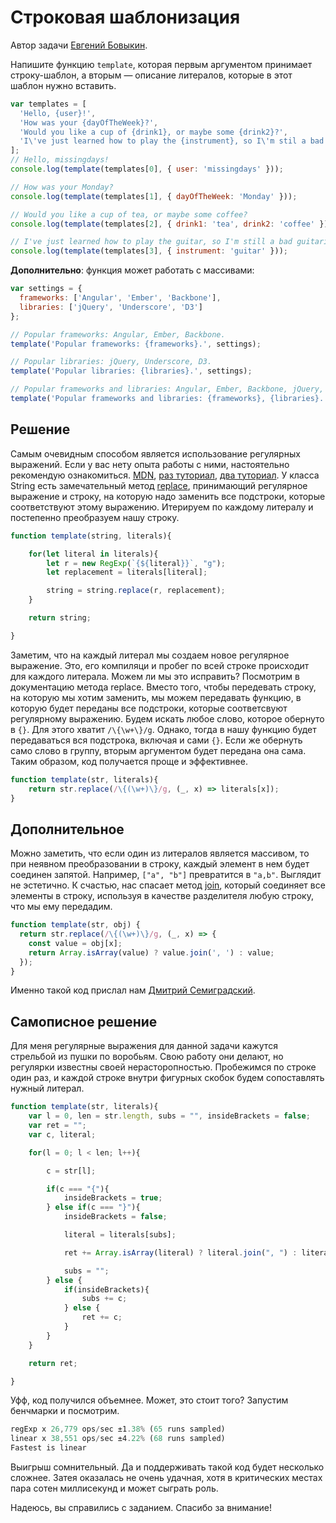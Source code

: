 # Строковая шаблонизация

Автор задачи [Евгений Бовыкин](https://github.com/missingdays).

Напишите функцию `template`, которая первым аргументом принимает строку-шаблон, а вторым — описание литералов, которые в этот шаблон нужно вставить. 

```javascript
var templates = [
  'Hello, {user}!',
  'How was your {dayOfTheWeek}?',
  'Would you like a cup of {drink1}, or maybe some {drink2}?',
  'I\'ve just learned how to play the {instrument}, so I\'m stil a bad {instrument}ist.'
];
// Hello, missingdays!
console.log(template(templates[0], { user: 'missingdays' })); 

// How was your Monday?
console.log(template(templates[1], { dayOfTheWeek: 'Monday' })); 

// Would you like a cup of tea, or maybe some coffee?
console.log(template(templates[2], { drink1: 'tea', drink2: 'coffee' })); 

// I've just learned how to play the guitar, so I'm still a bad guitarist.
console.log(template(templates[3], { instrument: 'guitar' })); 
```

**Дополнительно**: функция может работать с массивами:
```javascript
var settings = {
  frameworks: ['Angular', 'Ember', 'Backbone'],
  libraries: ['jQuery', 'Underscore', 'D3']
};

// Popular frameworks: Angular, Ember, Backbone.
template('Popular frameworks: {frameworks}.', settings);

// Popular libraries: jQuery, Underscore, D3.
template('Popular libraries: {libraries}.', settings);

// Popular frameworks and libraries: Angular, Ember, Backbone, jQuery, Underscore, D3.
template('Popular frameworks and libraries: {frameworks}, {libraries}.', settings)
```

## Решение
Самым очевидным способом является использование регулярных выражений. Если у вас нету опыта работы с ними, настоятельно рекомендую ознакомиться. [MDN](https://developer.mozilla.org/en/docs/Web/JavaScript/Guide/Regular_Expressions), [раз туториал](http://www.regular-expressions.info/tutorial.html), [два туториал](http://regexone.com/). У класса String есть замечательный метод [replace](https://developer.mozilla.org/en-US/docs/Web/JavaScript/Reference/Global_Objects/String/replace), принимающий регулярное выражение и строку, на которую надо заменить все подстроки, которые соответствуют этому выражению. Итерируем по каждому литералу и постепенно преобразуем нашу строку.

```javascript
function template(string, literals){

    for(let literal in literals){
        let r = new RegExp(`{${literal}}`, "g");
        let replacement = literals[literal];

        string = string.replace(r, replacement);
    }

    return string;

}
```

Заметим, что на каждый литерал мы создаем новое регулярное выражение. Это, его компиляци и пробег по всей строке происходит для каждого литерала. Можем ли мы это исправить? Посмотрим в документацию метода replace. Вместо того, чтобы передевать строку, на которую мы хотим заменить, мы можем передавать функцию, в которую будет переданы все подстроки, которые соответсвуют регулярному выражению. Будем искать любое слово, которое обернуто в `{}`. Для этого хватит `/\{\w+\}/g`. Однако, тогда в нашу функцию будет передаваться вся подстрока, включая и сами `{}`. Если же обернуть само слово в группу, вторым аргументом будет передана она сама. Таким образом, код получается проще и эффективнее.

```javascript
function template(str, literals){
    return str.replace(/\{(\w+)\}/g, (_, x) => literals[x]);
}
```

## Дополнительное

Можно заметить, что если один из литералов является массивом, то при неявном преобразовании в строку, каждый элемент в нем будет соединен запятой. Например, `["a", "b"]` превратится в `"a,b"`. Выглядит не эстетично. К счастью, нас спасает метод [join](https://developer.mozilla.org/en/docs/Web/JavaScript/Reference/Global_Objects/Array/join), который соединяет все элементы в строку, используя в качестве разделителя любую строку, что мы ему передадим. 

```javascript
function template(str, obj) {
  return str.replace(/\{(\w+)\}/g, (_, x) => {
    const value = obj[x];
    return Array.isArray(value) ? value.join(', ') : value;
  });
}
```

Именно такой код прислал нам [Дмитрий Семиградский](http://vk.com/semigradsky). 

## Самописное решение

Для меня регулярные выражения для данной задачи кажутся стрельбой из пушки по воробьям. Свою работу они делают, но регулярки известны своей нерасторопностью. Пробежимся по строке один раз, и каждой строке внутри фигурных скобок будем сопоставлять нужный литерал.

```javascript
function template(str, literals){
    var l = 0, len = str.length, subs = "", insideBrackets = false;
    var ret = "";
    var c, literal;

    for(l = 0; l < len; l++){

        c = str[l];

        if(c === "{"){
            insideBrackets = true;
        } else if(c === "}"){
            insideBrackets = false;

            literal = literals[subs];

            ret += Array.isArray(literal) ? literal.join(", ") : literal;

            subs = "";
        } else {
            if(insideBrackets){
                subs += c;
            } else {
                ret += c;
            }
        }
    }

    return ret;

}
```

Уфф, код получился объемнее. Может, это стоит того? Запустим бенчмарки и посмотрим.

```javascript
regExp x 26,779 ops/sec ±1.38% (65 runs sampled)
linear x 38,551 ops/sec ±4.22% (68 runs sampled)
Fastest is linear
```

Выигрыш сомнительный. Да и поддерживать такой код будет несколько сложнее. Затея оказалась не очень удачная, хотя в критических местах пара сотен миллисекунд и может сыграть роль.

Надеюсь, вы справились с заданием. Спасибо за внимание!